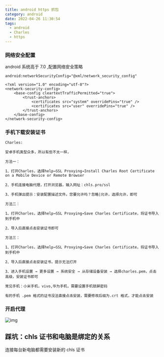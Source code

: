 ```yaml
---
title: android https 抓包
category: android
date: 2022-04-26 11:30:54
tags:
  - android
  - Charles
  - https
---
```


### 网络安全配置

android 系统高于 7.0 ,配置网络安全策略

```plain
android:networkSecurityConfig="@xml/network_security_config"
```

```plain
<?xml version="1.0" encoding="utf-8"?>
<network-security-config>
    <base-config cleartextTrafficPermitted="true">
        <trust-anchors>
            <certificates src="system" overridePins="true" />
            <certificates src="user" overridePins="true" />
        </trust-anchors>
    </base-config>
</network-security-config>
```

<!-- more -->

### 手机下载安装证书

```plain
Charles:

安卓手机类型众多，所以有些不太一样，

方法一：

1、打开Charles，选择help→SSL Proxying→Install Charles Root Certificate on a Mobile Device or Remote Browser

2、手机连接电脑代理，打开浏览器，输入网址：chls.pro/ssl

3、手机弹出提示：安装配置描述文件。您要允许吗？忽略|允许，选择允许，即可

方法二：

1、打开Charles，选择help→SSL Proxying→Save Charles Certificate，将证书导入到手机中

2、导入后直接点击安装证书即可

方法三：

1、打开Charles，选择help→SSL Proxying→Save Charles Certificate，将证书导入到手机中

2、导入后直接点击安装证书，提示无法打开

3、进入手机设置 → 更多设置 → 系统安全 → 从存储设备安装 → 选择charles.pem，点击高级，安装证书即可

常见手机：小米手机，vivo,华为手机，需要设置手机锁屏密码
```

```
有的手机 .pem 格式的证书没法直接点击安装，需要修改后缀为.crt 格式，才能点击安装
```

### 开启代理

![img](https://intranetproxy.alipay.com/skylark/lark/0/2021/png/3756563/1618564185975-da945211-f8fe-4f36-82e3-c4fe9e63239d.png)

##

## 踩坑：chls 证书和电脑是绑定的关系

连接每台新电脑都需要安装新的 chls 证书
